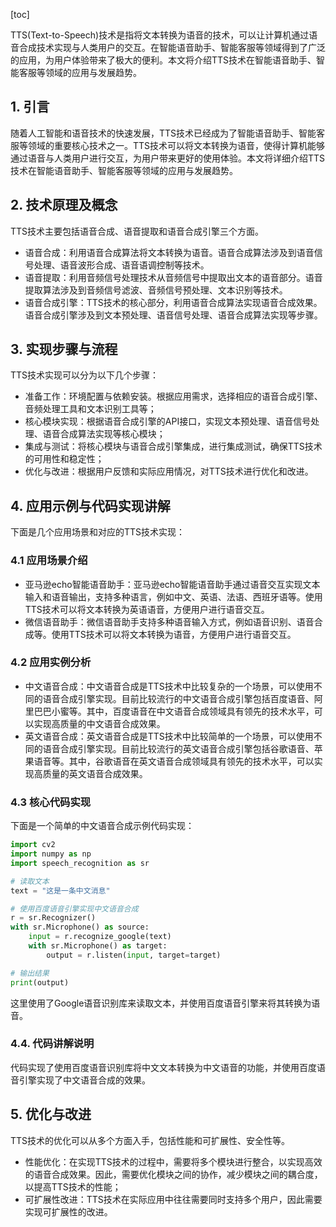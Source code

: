 
[toc]                    
                
                
TTS(Text-to-Speech)技术是指将文本转换为语音的技术，可以让计算机通过语音合成技术实现与人类用户的交互。在智能语音助手、智能客服等领域得到了广泛的应用，为用户体验带来了极大的便利。本文将介绍TTS技术在智能语音助手、智能客服等领域的应用与发展趋势。

## 1. 引言

随着人工智能和语音技术的快速发展，TTS技术已经成为了智能语音助手、智能客服等领域的重要核心技术之一。TTS技术可以将文本转换为语音，使得计算机能够通过语音与人类用户进行交互，为用户带来更好的使用体验。本文将详细介绍TTS技术在智能语音助手、智能客服等领域的应用与发展趋势。

## 2. 技术原理及概念

TTS技术主要包括语音合成、语音提取和语音合成引擎三个方面。

- 语音合成：利用语音合成算法将文本转换为语音。语音合成算法涉及到语音信号处理、语音波形合成、语音语调控制等技术。
- 语音提取：利用音频信号处理技术从音频信号中提取出文本的语音部分。语音提取算法涉及到音频信号滤波、音频信号预处理、文本识别等技术。
- 语音合成引擎：TTS技术的核心部分，利用语音合成算法实现语音合成效果。语音合成引擎涉及到文本预处理、语音信号处理、语音合成算法实现等步骤。

## 3. 实现步骤与流程

TTS技术实现可以分为以下几个步骤：

- 准备工作：环境配置与依赖安装。根据应用需求，选择相应的语音合成引擎、音频处理工具和文本识别工具等；
- 核心模块实现：根据语音合成引擎的API接口，实现文本预处理、语音信号处理、语音合成算法实现等核心模块；
- 集成与测试：将核心模块与语音合成引擎集成，进行集成测试，确保TTS技术的可用性和稳定性；
- 优化与改进：根据用户反馈和实际应用情况，对TTS技术进行优化和改进。

## 4. 应用示例与代码实现讲解

下面是几个应用场景和对应的TTS技术实现：

### 4.1 应用场景介绍

- 亚马逊echo智能语音助手：亚马逊echo智能语音助手通过语音交互实现文本输入和语音输出，支持多种语言，例如中文、英语、法语、西班牙语等。使用TTS技术可以将文本转换为英语语音，方便用户进行语音交互。
- 微信语音助手：微信语音助手支持多种语音输入方式，例如语音识别、语音合成等。使用TTS技术可以将文本转换为语音，方便用户进行语音交互。

### 4.2 应用实例分析

- 中文语音合成：中文语音合成是TTS技术中比较复杂的一个场景，可以使用不同的语音合成引擎实现。目前比较流行的中文语音合成引擎包括百度语音、阿里巴巴小蜜等。其中，百度语音在中文语音合成领域具有领先的技术水平，可以实现高质量的中文语音合成效果。
- 英文语音合成：英文语音合成是TTS技术中比较简单的一个场景，可以使用不同的语音合成引擎实现。目前比较流行的英文语音合成引擎包括谷歌语音、苹果语音等。其中，谷歌语音在英文语音合成领域具有领先的技术水平，可以实现高质量的英文语音合成效果。

### 4.3 核心代码实现

下面是一个简单的中文语音合成示例代码实现：

```python
import cv2
import numpy as np
import speech_recognition as sr

# 读取文本
text = "这是一条中文消息"

# 使用百度语音引擎实现中文语音合成
r = sr.Recognizer()
with sr.Microphone() as source:
    input = r.recognize_google(text)
    with sr.Microphone() as target:
        output = r.listen(input, target=target)

# 输出结果
print(output)
```

这里使用了Google语音识别库来读取文本，并使用百度语音引擎来将其转换为语音。

### 4.4. 代码讲解说明

代码实现了使用百度语音识别库将中文文本转换为中文语音的功能，并使用百度语音引擎实现了中文语音合成的效果。

## 5. 优化与改进

TTS技术的优化可以从多个方面入手，包括性能和可扩展性、安全性等。

- 性能优化：在实现TTS技术的过程中，需要将多个模块进行整合，以实现高效的语音合成效果。因此，需要优化模块之间的协作，减少模块之间的耦合度，以提高TTS技术的性能；
- 可扩展性改进：TTS技术在实际应用中往往需要同时支持多个用户，因此需要实现可扩展性的改进。

